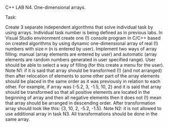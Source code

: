 C++ LAB N4. One-dimensional arrays.

Task:

Create 3 separate independent algorithms that solve individual task by using arrays. Individual task number is being defined as in previous labs.
In Visual Studio environment create one (!) console program in C/C++ based on created algorithms by using dynamic one-dimensional array of real (!) numbers with size n (n is entered by user). Implement two ways of array filling: manual (array elements are entered by user) and automatic (array elements are random numbers generated in user specified range). User should be able to select a way of filling (for this create a menu for the user). Note N1: if it is said that array should be transformed (!) (and not arranged) then after relocation of elements to some other part of the array elements should be placed in the same order as it was previously in relation to each other. For example, if array was   {-5.2,  3,  -1.5,  10,  2} and it is said that array should be transformed so that all positive elements are located in the beginning of array and then all negative elements then it does not (!) mean that array should be arranged in descending order. After transformation array should look like this: {3,  10,  2,  -5.2,  -1.5}. Note N2: it is not allowed to use additional array in task N3. All transformations should be done in the same array.
